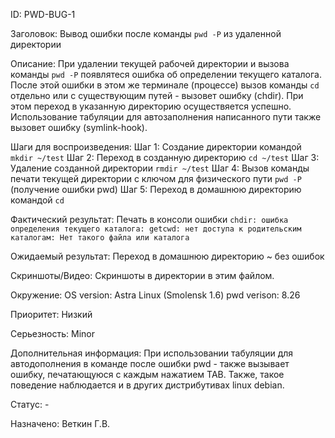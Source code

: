ID:
    PWD-BUG-1


Заголовок:
    Вывод ошибки после команды `pwd -P` из удаленной директории


Описание:
    При удалении текущей рабочей директории и вызова команды `pwd -P` появлятеся ошибка об определении текущего каталога.
    После этой ошибки в этом же терминале (процессе) вызов команды `cd` отдельно или с существующим путей - вызовет ошибку (chdir).
    При этом переход в указанную директорию осуществяется успешно.
    Использование табуляции для автозаполнения написанного пути также вызовет ошибку (symlink-hook). 
    

Шаги для воспроизведения:
    Шаг 1: Создание директории командой `mkdir ~/test`
    Шаг 2: Переход в созданную директорию `cd ~/test`
    Шаг 3: Удаление созданной директории `rmdir ~/test`
    Шаг 4: Вызов команды печати текущей директории с ключом для физического пути `pwd -P` (получение ошибки pwd)
    Шаг 5: Переход в домашнюю директорию командой `cd`


Фактический результат:
    Печать в консоли ошибки `chdir: ошибка определения текущего каталога: getcwd: нет доступа к родительским каталогам: Нет такого файла или каталога`


Ожидаемый результат:
    Переход в домашнюю директорию ~ без ошибок


Скриншоты/Видео:
    Скриншоты в директории в этим файлом.


Окружение:
    OS  version: Astra Linux (Smolensk 1.6)
    pwd verison: 8.26


Приоритет: 
    Низкий


Серьезность: 
    Minor


Дополнительная информация:
    При использовании табуляции для автодополнения в команде после ошибки pwd - также вызывает ошибку, 
    печатающуюся с каждым нажатием TAB.
    Также, такое поведение наблюдается и в других дистрибутивах linux debian.


Статус: 
    -


Назначено: Веткин Г.В.